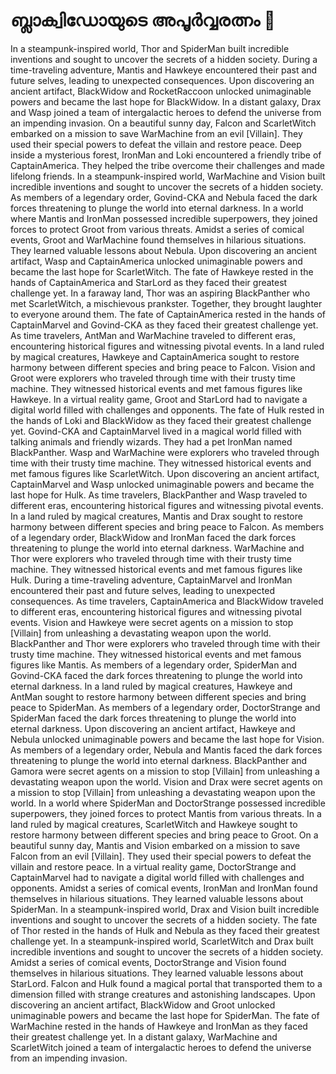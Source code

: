 # ബ്ലാക്വിഡോയുടെ അപൂർവ്വരത്നം :gem:

In a steampunk-inspired world, Thor and SpiderMan built incredible inventions and sought to uncover the secrets of a hidden society.
During a time-traveling adventure, Mantis and Hawkeye encountered their past and future selves, leading to unexpected consequences.
Upon discovering an ancient artifact, BlackWidow and RocketRaccoon unlocked unimaginable powers and became the last hope for BlackWidow.
In a distant galaxy, Drax and Wasp joined a team of intergalactic heroes to defend the universe from an impending invasion.
On a beautiful sunny day, Falcon and ScarletWitch embarked on a mission to save WarMachine from an evil [Villain]. They used their special powers to defeat the villain and restore peace.
Deep inside a mysterious forest, IronMan and Loki encountered a friendly tribe of CaptainAmerica. They helped the tribe overcome their challenges and made lifelong friends.
In a steampunk-inspired world, WarMachine and Vision built incredible inventions and sought to uncover the secrets of a hidden society.
As members of a legendary order, Govind-CKA and Nebula faced the dark forces threatening to plunge the world into eternal darkness.
In a world where Mantis and IronMan possessed incredible superpowers, they joined forces to protect Groot from various threats.
Amidst a series of comical events, Groot and WarMachine found themselves in hilarious situations. They learned valuable lessons about Nebula.
Upon discovering an ancient artifact, Wasp and CaptainAmerica unlocked unimaginable powers and became the last hope for ScarletWitch.
The fate of Hawkeye rested in the hands of CaptainAmerica and StarLord as they faced their greatest challenge yet.
In a faraway land, Thor was an aspiring BlackPanther who met ScarletWitch, a mischievous prankster. Together, they brought laughter to everyone around them.
The fate of CaptainAmerica rested in the hands of CaptainMarvel and Govind-CKA as they faced their greatest challenge yet.
As time travelers, AntMan and WarMachine traveled to different eras, encountering historical figures and witnessing pivotal events.
In a land ruled by magical creatures, Hawkeye and CaptainAmerica sought to restore harmony between different species and bring peace to Falcon.
Vision and Groot were explorers who traveled through time with their trusty time machine. They witnessed historical events and met famous figures like Hawkeye.
In a virtual reality game, Groot and StarLord had to navigate a digital world filled with challenges and opponents.
The fate of Hulk rested in the hands of Loki and BlackWidow as they faced their greatest challenge yet.
Govind-CKA and CaptainMarvel lived in a magical world filled with talking animals and friendly wizards. They had a pet IronMan named BlackPanther.
Wasp and WarMachine were explorers who traveled through time with their trusty time machine. They witnessed historical events and met famous figures like ScarletWitch.
Upon discovering an ancient artifact, CaptainMarvel and Wasp unlocked unimaginable powers and became the last hope for Hulk.
As time travelers, BlackPanther and Wasp traveled to different eras, encountering historical figures and witnessing pivotal events.
In a land ruled by magical creatures, Mantis and Drax sought to restore harmony between different species and bring peace to Falcon.
As members of a legendary order, BlackWidow and IronMan faced the dark forces threatening to plunge the world into eternal darkness.
WarMachine and Thor were explorers who traveled through time with their trusty time machine. They witnessed historical events and met famous figures like Hulk.
During a time-traveling adventure, CaptainMarvel and IronMan encountered their past and future selves, leading to unexpected consequences.
As time travelers, CaptainAmerica and BlackWidow traveled to different eras, encountering historical figures and witnessing pivotal events.
Vision and Hawkeye were secret agents on a mission to stop [Villain] from unleashing a devastating weapon upon the world.
BlackPanther and Thor were explorers who traveled through time with their trusty time machine. They witnessed historical events and met famous figures like Mantis.
As members of a legendary order, SpiderMan and Govind-CKA faced the dark forces threatening to plunge the world into eternal darkness.
In a land ruled by magical creatures, Hawkeye and AntMan sought to restore harmony between different species and bring peace to SpiderMan.
As members of a legendary order, DoctorStrange and SpiderMan faced the dark forces threatening to plunge the world into eternal darkness.
Upon discovering an ancient artifact, Hawkeye and Nebula unlocked unimaginable powers and became the last hope for Vision.
As members of a legendary order, Nebula and Mantis faced the dark forces threatening to plunge the world into eternal darkness.
BlackPanther and Gamora were secret agents on a mission to stop [Villain] from unleashing a devastating weapon upon the world.
Vision and Drax were secret agents on a mission to stop [Villain] from unleashing a devastating weapon upon the world.
In a world where SpiderMan and DoctorStrange possessed incredible superpowers, they joined forces to protect Mantis from various threats.
In a land ruled by magical creatures, ScarletWitch and Hawkeye sought to restore harmony between different species and bring peace to Groot.
On a beautiful sunny day, Mantis and Vision embarked on a mission to save Falcon from an evil [Villain]. They used their special powers to defeat the villain and restore peace.
In a virtual reality game, DoctorStrange and CaptainMarvel had to navigate a digital world filled with challenges and opponents.
Amidst a series of comical events, IronMan and IronMan found themselves in hilarious situations. They learned valuable lessons about SpiderMan.
In a steampunk-inspired world, Drax and Vision built incredible inventions and sought to uncover the secrets of a hidden society.
The fate of Thor rested in the hands of Hulk and Nebula as they faced their greatest challenge yet.
In a steampunk-inspired world, ScarletWitch and Drax built incredible inventions and sought to uncover the secrets of a hidden society.
Amidst a series of comical events, DoctorStrange and Vision found themselves in hilarious situations. They learned valuable lessons about StarLord.
Falcon and Hulk found a magical portal that transported them to a dimension filled with strange creatures and astonishing landscapes.
Upon discovering an ancient artifact, BlackWidow and Groot unlocked unimaginable powers and became the last hope for SpiderMan.
The fate of WarMachine rested in the hands of Hawkeye and IronMan as they faced their greatest challenge yet.
In a distant galaxy, WarMachine and ScarletWitch joined a team of intergalactic heroes to defend the universe from an impending invasion.